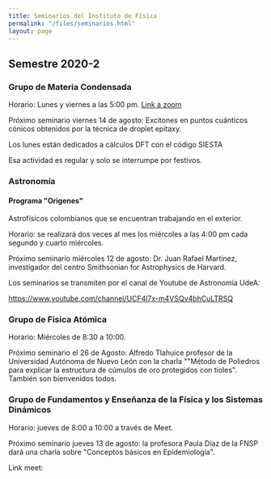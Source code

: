 ```yaml
---
title: Seminarios del Instituto de Física
permalink: "/files/seminarios.html"
layout: page
---
```

## Semestre 2020-2
### Grupo de Materia Condensada
Horario: Lunes y viernes a las 5:00 pm.
[Link a zoom](https://docs.google.com/document/d/1IN9V3HhDeF-23gdxhsGO4MDfIXgaQ6ZhVAQdhANKC_0/edit?usp=sharing)

Próximo seminario viernes 14 de agosto: Excitones en puntos cuánticos cónicos obtenidos por la técnica de droplet epitaxy.

Los lunes están dedicados a cálculos DFT con el código SIESTA

Esa actividad es regular y solo se interrumpe por festivos.

### Astronomía
#### Programa "Origenes"
Astrofísicos colombianos que se encuentran trabajando en el exterior. 

Horario: se realizará dos veces al mes los miércoles a las 4:00 pm cada segundo y cuarto miércoles.

Próximo seminario miércoles 12 de agosto: Dr. Juan Rafael Martinez, investigador del centro Smithsonian for Astrophysics de Harvard.

Los seminarios se transmiten por el canal de Youtube de Astronomía UdeA:

https://www.youtube.com/channel/UCF4l7x-m4VSQv4bhCuLTRSQ

### Grupo de Física Atómica

Horario: Miércoles de 8:30 a 10:00. 

Próximo seminario el 26 de Agosto: Alfredo Tlahuice profesor de la Universidad Autónoma de Nuevo León con la charla ""Método de Poliedros para explicar la estructura de cúmulos de oro protegidos con tioles". También son bienvenidos todos.


### Grupo de Fundamentos y Enseñanza de la Física y los Sistemas Dinámicos
Horario: jueves de 8:00 a 10:00 a través de Meet. 

Próximo seminario jueves 13 de agosto: la profesora Paula Díaz de la FNSP dará una charla sobre "Conceptos básicos en Epidemiología".

Link meet: 


